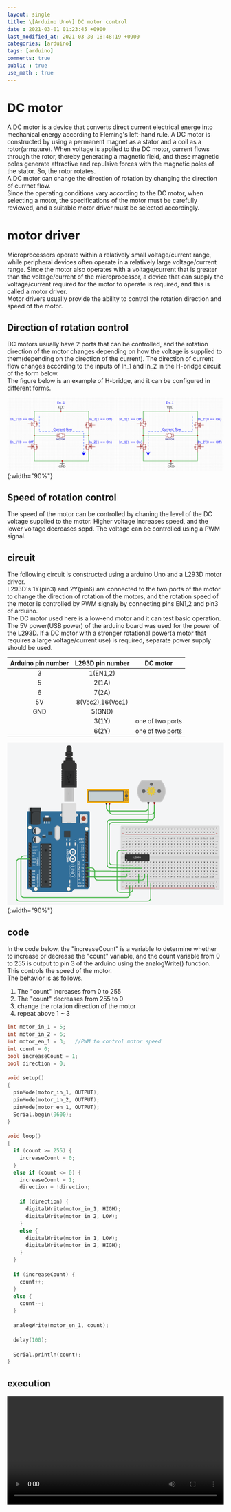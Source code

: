 ```yaml
---
layout: single
title: \[Arduino Uno\] DC motor control
date : 2021-03-01 01:23:45 +0900
last_modified_at: 2021-03-30 18:48:19 +0900
categories: [arduino]
tags: [arduino]
comments: true
public : true
use_math : true
---
```


# DC motor
 A DC motor is a device that converts direct current electrical energe into mechanical energy according to Fleming's left-hand rule.
 A DC motor is constructed by using a permanent magnet as a stator and a coil as a rotor(armature). When voltage is applied to the DC motor, current flows through the rotor, thereby generating a magnetic field, and these magnetic poles generate attractive and repulsive forces with the magnetic poles of the stator. So, the rotor rotates.\
 A DC motor can change the direction of rotation by changing the direction of currnet flow.\
 Since the operating conditions vary according to the DC motor, when selecting a motor, the specifications of the motor must be carefully reviewed, and a suitable motor driver must be selected accordingly.

# motor driver
 Microprocessors operate within a relatively small voltage/current range, while peripheral devices often operate in a relatively large voltage/current range. Since the motor also operates with a voltage/current that is greater than the voltage/current of the microprocessor, a device that can supply the voltage/current required for the motor to operate is required, and this is called a motor driver.\
 Motor drivers usually provide the ability to control the rotation direction and speed of the motor.
 
## Direction of rotation control
 DC motors usually have 2 ports that can be controlled, and the rotation direction of the motor changes depending on how the voltage is supplied to them(depending on the direction of the current). The direction of current flow changes according to the inputs of In_1 and In_2 in the H-bridge circuit of the form below.\
 The figure below is an example of H-bridge, and it can be configured in different forms.
 
 ![Motor driver H-Bridge example](/assets/images/motor_driver_h-bridge_example.png){:width="90%"}
 
## Speed of rotation control
 The speed of the motor can be controlled by chaning the level of the DC voltage supplied to the motor. Higher voltage increases speed, and the lower voltage decreases sppd. The voltage can be controlled using a PWM signal.

## circuit
 The following circuit is constructed using a arduino Uno and a L293D motor driver.\
 L293D's 1Y(pin3) and 2Y(pin6) are connected to the two ports of the motor to change the direction of rotation of the motors, and the rotation speed of the motor is controlled by PWM signaly by connecting pins EN1,2 and pin3 of arduino.\
 The DC motor used here is a low-end motor and it can test basic operation.\
 The 5V power(USB power) of the arduino board was used for the power of the L293D. If a DC motor with a stronger rotational power(a motor that requires a large voltage/current use) is required, separate power supply should be used.
 
 
| Arduino pin number | L293D pin number |     DC motor     |
|:------------------:|:----------------:|:----------------:|
|         3          |     1(EN1,2)     |                  |
|         5          |      2(1A)       |                  |
|         6          |      7(2A)       |                  |
|         5V         | 8(Vcc2),16(Vcc1) |                  |
|        GND         |      5(GND)      |                  |
|                    |      3(1Y)       | one of two ports |
|                    |      6(2Y)       | one of two ports |

 ![arduino_l293d_dc_motor](/assets/images/arduino_l293d_dc_motor.png){:width="90%"}

 


<!--
  
 ![Arduino external interrupt](/assets/images/arduino_external_interrupt.png){:width="100%"}
 -->


## code
 In the code below, the "increaseCount" is a variable to determine whether to increase or decrease the "count" variable, and the count variable from 0 to 255 is output to pin 3 of the arduino using the analogWrite() function. This controls the speed of the motor.\
 The behavior is as follows.
 1. The "count" increases from 0 to 255 
 2. The "count" decreases from 255 to 0
 3. change the rotation direction of the motor
 4. repeat above 1 ~ 3

```c
int motor_in_1 = 5;
int motor_in_2 = 6;
int motor_en_1 = 3;   //PWM to control motor speed
int count = 0;
bool increaseCount = 1;
bool direction = 0;

void setup()
{
  pinMode(motor_in_1, OUTPUT);
  pinMode(motor_in_2, OUTPUT);
  pinMode(motor_en_1, OUTPUT);
  Serial.begin(9600);
}

void loop()
{
  if (count >= 255) {
    increaseCount = 0;
  }
  else if (count <= 0) {
    increaseCount = 1;
    direction = !direction;
    
    if (direction) {
      digitalWrite(motor_in_1, HIGH);
      digitalWrite(motor_in_2, LOW);
    }
    else {
      digitalWrite(motor_in_1, LOW);
      digitalWrite(motor_in_2, HIGH);
    }
  }  
  
  if (increaseCount) {
    count++;
  }
  else {
    count--;
  }
  
  analogWrite(motor_en_1, count);

  delay(100);
  
  Serial.println(count);
}
```

## execution
<video controls autoplay width = "100%">
  <source type="video/mp4" src="/assets/videos/arduino_l293d_dc_motor_control.mp4">
</video>
